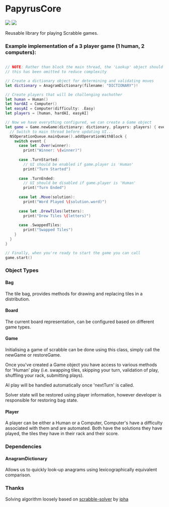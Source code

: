 # PapyrusCore

![](https://reposs.herokuapp.com/?path=ChrisAU/PapyrusCore&style=flat)
![](https://travis-ci.org/ChrisAU/PapyrusCore.svg?branch=master)

Reusable library for playing Scrabble games.

### Example implementation of a 3 player game (1 human, 2 computers):

```swift

// NOTE: Rather than block the main thread, the 'Lookup' object should be created on a background thread
// this has been omitted to reduce complexity

// Create a dictionary object for determining and validating moves
let dictionary = AnagramDictionary(filename: "DICTIONARY")!

// Create players that will be challenging eachother
let human = Human()
let hardAI = Computer()
let easyAI = Computer(difficulty: .Easy)
let players = [human, hardAI, easyAI]

// Now we have everything configured, we can create a Game object
let game = Game.newGame(dictionary: dictionary, players: players) { event in 
  // Switch to main thread before updating UI...
  NSOperationQueue.mainQueue().addOperationWithBlock {
    switch event {
      case let .Over(winner):
        print("Winner: \(winner)")
      
      case .TurnStarted:
        // UI should be enabled if game.player is 'Human'
        print("Turn Started")
      
      case .TurnEnded:
        // UI should be disabled if game.player is 'Human'
        print("Turn Ended")
    
      case let .Move(solution):
        print("Word Played \(solution.word)")
      
      case let .DrewTiles(letters):
        print("Drew Tiles \(letters)")
      
      case .SwappedTiles:
        print("Swapped Tiles")
    }
  }
}

// Finally, when you're ready to start the game you can call
game.start()
```

### Object Types

#### Bag
The tile bag, provides methods for drawing and replacing tiles in a distribution.

#### Board
The current board representation, can be configured based on different game types.

#### Game
Initialising a game of scrabble can be done using this class, simply call the newGame or restoreGame.

Once you've created a Game object you have access to various methods for 'Human' play (i.e. swapping tiles, skipping your turn, validation of play, shuffling your rack, submitting plays).

AI play will be handled automatically once 'nextTurn' is called.

Solver state will be restored using player information, however developer is responsible for restoring bag state.

#### Player
A player can be either a Human or a Computer, Computer's have a difficulty associated with them and are automated. Both have the solutions they have played, the tiles they have in their rack and their score.

### Dependencies

#### AnagramDictionary
Allows us to quickly look-up anagrams using lexicographically equivalent comparison.

### Thanks

Solving algorithm loosely based on [scrabble-solver](https://github.com/ipha/scrabble-solver) by [ipha](https://github.com/ipha)
